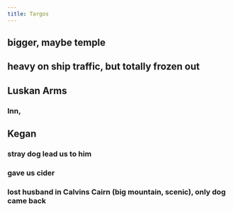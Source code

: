```yaml
---
title: Targos
---
```


## bigger, maybe temple
## heavy on ship traffic, but totally frozen out
## Luskan Arms
### Inn,
## Kegan
### stray dog lead us to him
### gave us cider
### lost husband in Calvins Cairn (big mountain, scenic), only dog came back
